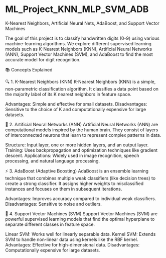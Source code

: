 # ML_Project_KNN_MLP_SVM_ADB
K-Nearest Neighbors, Artificial Neural Nets, AdaBoost, and Support Vector Machines

The goal of this project is to classify handwritten digits (0-9) using various machine-learning algorithms. We explore different supervised learning models such as K-Nearest Neighbors (KNN), Artificial Neural Networks (ANN), Support Vector Machines (SVM), and AdaBoost to find the most accurate model for digit recognition.

📚 Concepts Explained

🔍 1. K-Nearest Neighbors (KNN)
K-Nearest Neighbors (KNN) is a simple, non-parametric classification algorithm. It classifies a data point based on the majority label of its K nearest neighbors in feature space.

Advantages: Simple and effective for small datasets.
Disadvantages: Sensitive to the choice of K and computationally expensive for large datasets.

🤖 2. Artificial Neural Networks (ANN)
Artificial Neural Networks (ANN) are computational models inspired by the human brain. They consist of layers of interconnected neurons that learn to represent complex patterns in data.

Structure: Input layer, one or more hidden layers, and an output layer.
Training: Uses backpropagation and optimization techniques like gradient descent.
Applications: Widely used in image recognition, speech processing, and natural language processing.

⚡ 3. AdaBoost (Adaptive Boosting)
AdaBoost is an ensemble learning technique that combines multiple weak classifiers (like decision trees) to create a strong classifier. It assigns higher weights to misclassified instances and focuses on them in subsequent iterations.

Advantages: Improves accuracy compared to individual weak classifiers.
Disadvantages: Sensitive to noise and outliers.

📏 4. Support Vector Machines (SVM)
Support Vector Machines (SVM) are powerful supervised learning models that find the optimal hyperplane to separate different classes in feature space.

Linear SVM: Works well for linearly separable data.
Kernel SVM: Extends SVM to handle non-linear data using kernels like the RBF kernel.
Advantages: Effective for high-dimensional data.
Disadvantages: Computationally expensive for large datasets.
